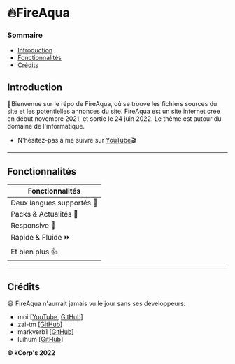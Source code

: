 # :fire:FireAqua 

### Sommaire
* [Introduction](#introduction)
* [Fonctionnalités](#fonctionnalités)
* [Crédits](#crédits)

## Introduction
:wave:Bienvenue sur le répo de FireAqua, où se trouve les fichiers sources du site et les potentielles annonces du site. FireAqua est un site internet crée en début novembre 2021, et sortie le 24 juin 2022. Le thème est autour du domaine de l'informatique.
* N'hésitez-pas à me suivre sur [YouTube](https://www.youtube.com/channel/UCCPSET9zTIvoaK-WwoAe-Gw):clapper:

<hr>

## Fonctionnalités

Fonctionnalités |
------------ | 
Deux langues supportés 🚩 | 
Packs & Actualités 📰 |
Responsive :iphone: | 
Rapide & Fluide :fast_forward:| 
Et bien plus 👍 | 

<hr>

## Crédits
:smiley: FireAqua n'aurrait jamais vu le jour sans ses développeurs:
* moi [[YouTube](https://www.youtube.com/channel/UCCPSET9zTIvoaK-WwoAe-Gw), [GitHub](https://github.com/KevFR8)]
* zai-tm [[GitHub](https://github.com/zai-tm)]
* markverb1 [[GitHub](https://github.com/markverb1)]
* luihum [[GitHub](https://github.com/luihum)]

**© kCorp's 2022**

